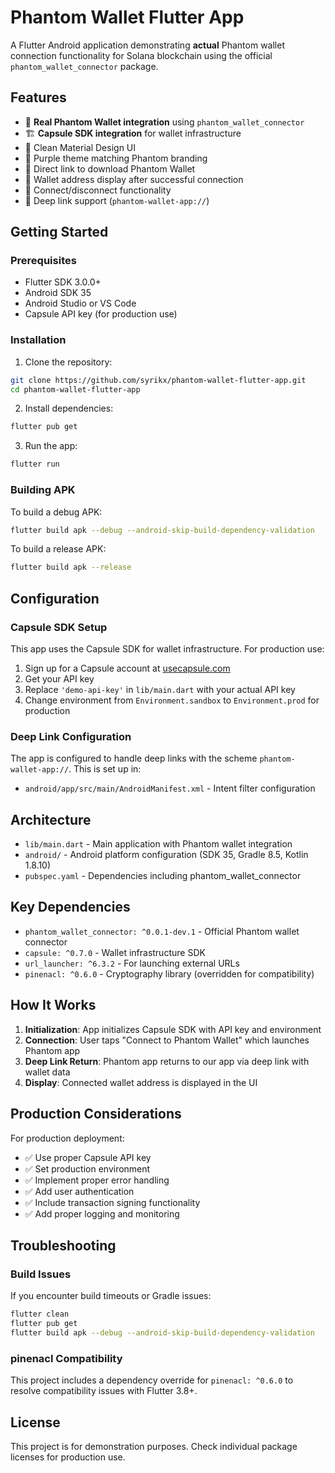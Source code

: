 # Phantom Wallet Flutter App

A Flutter Android application demonstrating **actual** Phantom wallet connection functionality for Solana blockchain using the official `phantom_wallet_connector` package.

## Features

- 🔗 **Real Phantom Wallet integration** using `phantom_wallet_connector`
- 🏗️ **Capsule SDK integration** for wallet infrastructure
- 📱 Clean Material Design UI
- 🎨 Purple theme matching Phantom branding
- 🔗 Direct link to download Phantom Wallet
- 💼 Wallet address display after successful connection
- 🔄 Connect/disconnect functionality
- 📲 Deep link support (`phantom-wallet-app://`)

## Getting Started

### Prerequisites

- Flutter SDK 3.0.0+
- Android SDK 35
- Android Studio or VS Code
- Capsule API key (for production use)

### Installation

1. Clone the repository:
```bash
git clone https://github.com/syrikx/phantom-wallet-flutter-app.git
cd phantom-wallet-flutter-app
```

2. Install dependencies:
```bash
flutter pub get
```

3. Run the app:
```bash
flutter run
```

### Building APK

To build a debug APK:
```bash
flutter build apk --debug --android-skip-build-dependency-validation
```

To build a release APK:
```bash
flutter build apk --release
```

## Configuration

### Capsule SDK Setup
This app uses the Capsule SDK for wallet infrastructure. For production use:

1. Sign up for a Capsule account at [usecapsule.com](https://usecapsule.com)
2. Get your API key
3. Replace `'demo-api-key'` in `lib/main.dart` with your actual API key
4. Change environment from `Environment.sandbox` to `Environment.prod` for production

### Deep Link Configuration
The app is configured to handle deep links with the scheme `phantom-wallet-app://`. This is set up in:
- `android/app/src/main/AndroidManifest.xml` - Intent filter configuration

## Architecture

- `lib/main.dart` - Main application with Phantom wallet integration
- `android/` - Android platform configuration (SDK 35, Gradle 8.5, Kotlin 1.8.10)
- `pubspec.yaml` - Dependencies including phantom_wallet_connector

## Key Dependencies

- `phantom_wallet_connector: ^0.0.1-dev.1` - Official Phantom wallet connector
- `capsule: ^0.7.0` - Wallet infrastructure SDK
- `url_launcher: ^6.3.2` - For launching external URLs
- `pinenacl: ^0.6.0` - Cryptography library (overridden for compatibility)

## How It Works

1. **Initialization**: App initializes Capsule SDK with API key and environment
2. **Connection**: User taps "Connect to Phantom Wallet" which launches Phantom app
3. **Deep Link Return**: Phantom app returns to our app via deep link with wallet data
4. **Display**: Connected wallet address is displayed in the UI

## Production Considerations

For production deployment:
- ✅ Use proper Capsule API key
- ✅ Set production environment
- ✅ Implement proper error handling
- ✅ Add user authentication
- ✅ Include transaction signing functionality
- ✅ Add proper logging and monitoring

## Troubleshooting

### Build Issues
If you encounter build timeouts or Gradle issues:
```bash
flutter clean
flutter pub get
flutter build apk --debug --android-skip-build-dependency-validation
```

### pinenacl Compatibility
This project includes a dependency override for `pinenacl: ^0.6.0` to resolve compatibility issues with Flutter 3.8+.

## License

This project is for demonstration purposes. Check individual package licenses for production use.